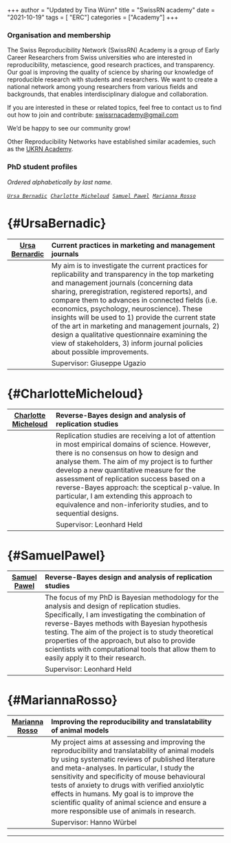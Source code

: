 +++
author = "Updated by Tina Wünn"
title = "SwissRN academy"
date = "2021-10-19"
tags = [ "ERC"]
categories = ["Academy"]
+++


### Organisation and membership

The Swiss Reproducibility Network (SwissRN) Academy is a group of Early Career Researchers from Swiss universities who are interested in reproducibility, metascience, good research practices, and transparency.
Our goal is improving the quality of science by sharing our knowledge of reproducible research with students and researchers. We want to create a national network among young researchers from various fields and backgrounds, that enables interdisciplinary dialogue and collaboration.

If you are interested in these or related topics, feel free to contact us to find out how to join and contribute: [swissrnacademy@gmail.com](mailto:swissrnacademy@gmail.com)

We’d be happy to see our community grow! 

Other Reproducibility Networks have established similar academies, such as the [UKRN Academy](https://www.ukrn.org/ukrn-academy/).

### PhD student profiles

*Ordered alphabetically by last name.*  

 [*`Ursa Bernadic`*](#UrsaBernadic)    &nbsp;[*`Charlotte Micheloud`*](#CharlotteMicheloud)    &nbsp;[*`Samuel Pawel`*](#SamuelPawel)    &nbsp;[*`Marianna Rosso`*](#MariannaRosso)

# {#UrsaBernadic}

|  [Ursa Bernardic](https://orcid.org/0000-0001-5503-9736) | Current practices in marketing and management journals |
| ----------- | :----------- |
||My aim is to investigate the current practices for replicability and transparency in the top marketing and management journals (concerning data sharing, preregistration, registered reports), and compare them to advances in connected fields (i.e. economics, psychology, neuroscience). These insights will be used to 1) provide the current state of the art in marketing and management journals, 2) design a qualitative questionnaire examining the view of stakeholders, 3) inform journal policies about possible improvements. |
||Supervisor: Giuseppe Ugazio| 

#  {#CharlotteMicheloud}

|  [Charlotte Micheloud](https://orcid.org/0000-0002-4995-4505) | Reverse-Bayes design and analysis of replication studies |
| ----------- | :----------- |
||Replication studies are receiving a lot of attention in most empirical domains of science. However, there is no consensus on how to design and analyse them. The aim of my project is to further develop a new quantitative measure for the assessment of replication success based on a reverse-Bayes approach: the sceptical p-value. In particular, I am extending this approach to equivalence and non-inferiority studies, and to sequential designs. |
||Supervisor: Leonhard Held| 

#  {#SamuelPawel}

|  [Samuel Pawel](https://orcid.org/0000-0003-2779-320X) | Reverse-Bayes design and analysis of replication studies |
| ----------- | :----------- |
||The focus of my PhD is Bayesian methodology for the analysis and design of replication studies. Specifically, I am investigating the combination of reverse-Bayes methods with Bayesian hypothesis testing. The aim of the project is to study theoretical properties of the approach, but also to provide scientists with computational tools that allow them to easily apply it to their research. |
||Supervisor: Leonhard Held| 


# {#MariannaRosso}

|  [Marianna Rosso](https://www.tierschutz.vetsuisse.unibe.ch/about_us/personnel/rosso_marianna/index_eng.html) | Improving the reproducibility and translatability of animal models|
| ----------- | :----------- |
||My project aims at assessing and improving the reproducibility and translatability of animal models by using systematic reviews of published literature and meta-analyses. In particular, I study the sensitivity and specificity of mouse behavioural tests of anxiety to drugs with verified anxiolytic effects in humans. My goal is to improve the scientific quality of animal science and ensure a more responsible use of animals in research.  |
||Supervisor: Hanno Würbel|



---
